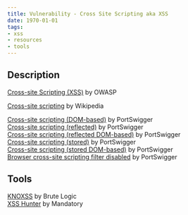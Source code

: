 ```yaml
---
title: Vulnerability - Cross Site Scripting aka XSS
date: 1970-01-01
tags:
- xss
- resources
- tools
---
```


## Description
[Cross-site Scripting (XSS)](https://www.owasp.org/index.php/Cross-site_Scripting_(XSS)) by OWASP  

[Cross-site scripting](https://en.wikipedia.org/wiki/Cross-site_scripting) by Wikipedia  

[Cross-site scripting (DOM-based)](https://portswigger.net/knowledgebase/Issues/details/00200310_crosssitescriptingdombased) by PortSwigger  
[Cross-site scripting (reflected)](https://portswigger.net/knowledgebase/Issues/details/00200300_crosssitescriptingreflected) by PortSwigger  
[Cross-site scripting (reflected DOM-based)](https://portswigger.net/knowledgebase/Issues/details/00200311_crosssitescriptingreflecteddombased) by PortSwigger  
[Cross-site scripting (stored)](https://portswigger.net/knowledgebase/Issues/details/00200100_crosssitescriptingstored) by PortSwigger  
[Cross-site scripting (stored DOM-based)](https://portswigger.net/knowledgebase/Issues/details/00200312_crosssitescriptingstoreddombased) by PortSwigger  
[Browser cross-site scripting filter disabled](https://portswigger.net/knowledgebase/Issues/details/005009b0_browsercrosssitescriptingfilterdisabled) by PortSwigger  


## Tools
[KNOXSS](https://knoxss.me/) by Brute Logic  
[XSS Hunter](https://xsshunter.com/) by Mandatory  

